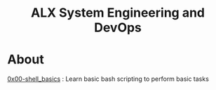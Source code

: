 <h1 align="center">
	ALX System Engineering and DevOps
</h1>

# About

[0x00-shell_basics](./0x00-shell_basics) : Learn basic bash scripting to perform basic tasks
